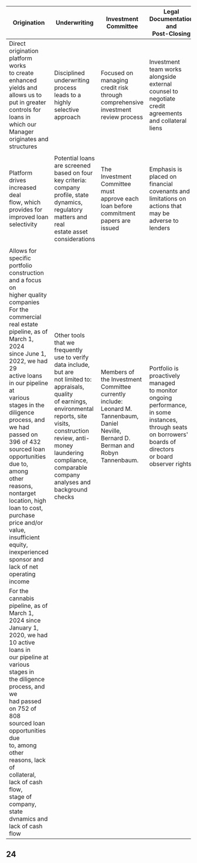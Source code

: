 | Origination                                                                                                                                                                                                                                                                                                                                                                                                                                                                                                                                    | Underwriting                                                                                                                                                                                                                                                                             | Investment Committee                                                                                                                              | <b>Legal Documentation and</b><br>Post-Closing                                                                                                                           |
|------------------------------------------------------------------------------------------------------------------------------------------------------------------------------------------------------------------------------------------------------------------------------------------------------------------------------------------------------------------------------------------------------------------------------------------------------------------------------------------------------------------------------------------------|------------------------------------------------------------------------------------------------------------------------------------------------------------------------------------------------------------------------------------------------------------------------------------------|---------------------------------------------------------------------------------------------------------------------------------------------------|--------------------------------------------------------------------------------------------------------------------------------------------------------------------------|
| Direct origination platform works<br>to create enhanced yields and<br>allows us to put in greater<br>controls for loans in which our<br>Manager originates and<br>structures                                                                                                                                                                                                                                                                                                                                                                   | Disciplined underwriting process<br>leads to a highly selective<br>approach                                                                                                                                                                                                              | Focused on managing credit risk<br>through comprehensive<br>investment review process                                                             | Investment team works alongside<br>external counsel to negotiate<br>credit agreements and collateral<br>liens                                                            |
|                                                                                                                                                                                                                                                                                                                                                                                                                                                                                                                                                |                                                                                                                                                                                                                                                                                          |                                                                                                                                                   |                                                                                                                                                                          |
| Platform drives increased deal<br>flow, which provides for<br>improved loan selectivity                                                                                                                                                                                                                                                                                                                                                                                                                                                        | Potential loans are screened<br>based on four key criteria:<br>company profile, state dynamics,<br>regulatory matters and real<br>estate asset considerations                                                                                                                            | The Investment Committee must<br>approve each loan before<br>commitment papers are issued                                                         | Emphasis is placed on financial<br>covenants and limitations on<br>actions that may be adverse to<br>lenders                                                             |
|                                                                                                                                                                                                                                                                                                                                                                                                                                                                                                                                                |                                                                                                                                                                                                                                                                                          |                                                                                                                                                   |                                                                                                                                                                          |
| Allows for specific portfolio<br>construction and a focus on<br>higher quality companies<br>For the commercial real estate<br>pipeline, as of March 1, 2024<br>since June 1, 2022, we had 29<br>active loans in our pipeline at<br>various stages in the diligence<br>process, and we had passed on<br>396 of 432 sourced loan<br>opportunities due to, among<br>other reasons, nontarget<br>location, high loan to cost,<br>purchase price and/or value,<br>insufficient equity, inexperienced<br>sponsor and lack of net<br>operating income | Other tools that we frequently<br>use to verify data include, but are<br>not limited to: appraisals, quality<br>of earnings, environmental<br>reports, site visits, construction<br>review, anti-money laundering<br>compliance, comparable<br>company analyses and<br>background checks | Members of the Investment<br>Committee currently include:<br>Leonard M. Tannenbaum, Daniel<br>Neville, Bernard D. Berman and<br>Robyn Tannenbaum. | Portfolio is proactively managed<br>to monitor ongoing performance,<br>in some instances, through seats<br>on borrowers' boards of directors<br>or board observer rights |
| For the cannabis pipeline, as of<br>March 1, 2024 since January 1,<br>2020, we had 10 active loans in<br>our pipeline at various stages in<br>the diligence process, and we<br>had passed on 752 of 808<br>sourced loan opportunities due<br>to, among other reasons, lack of<br>collateral, lack of cash flow,<br>stage of company, state<br>dvnamics and lack of cash flow                                                                                                                                                                   |                                                                                                                                                                                                                                                                                          |                                                                                                                                                   |                                                                                                                                                                          |

## 24